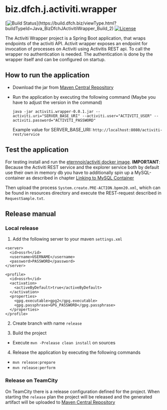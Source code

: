 # biz.dfch.j.activiti.wrapper
[![Build Status](https://build.dfch.biz/app/rest/builds/buildType:(id:Java_BizDfchJActivitiWrapper_Build_2)/statusIcon)](https://build.dfch.biz/viewType.html?buildTypeId=Java_BizDfchJActivitiWrapper_Build_2)
[![License](https://img.shields.io/badge/license-Apache%20License%202.0-blue.svg)](https://github.com/dfch/biz.dfch.j.activiti.wrapper/blob/master/LICENSE)

The Activiti Wrapper project is a Spring Boot application, that wraps endpoints of the activiti API. Activit wrapper exposes an endpoint for invocation of processes on Activiti using Activitis REST api. To call the wrapper no authentication is needed. The authentication is done by the wrapper itself and can be configured on startup.

## How to run the application

* Download the jar from [Maven Central Repository](http://search.maven.org/#artifactdetails%7Cbiz.dfch.j%7Cactiviti.wrapper%7C0.0.6%7Cjar)
* Run the application by executing the following command (Maybe you have to adjust the version in the command)

  `java -jar activiti.wrapper-0.0.1.jar --activiti.uri="SERVER_BASE_URI" --activiti.user="ACTIVITI_USER" --activiti.password="ACTIVITI_PASSWORD"`

  Example value for SERVER_BASE_URI: `http://localhost:8080/activiti-rest/service`

## Test the application

For testing install and run the [eternnoir/activiti docker image](https://registry.hub.docker.com/u/eternnoir/activiti/).
**IMPORTANT**: Because the Activiti REST service and the explorer service both by default use their own in memory db you have to additionally spin up a MySQL-container as described in chapter [Linking to MySQL Container](https://github.com/eternnoir/activiti#linking-to-mysql-container)

Then upload the process `System.create.PRE-ACTION.bpmn20.xml`, which can be found in resources directory and execute the REST-request described in `RequestSample.txt`.


## Release manual

### Local release

1. Add the following server to your maven `settings.xml`
  ```
  <server>
    <id>ossrh</id>
    <username>USERNAME</username>
    <password>PASSWORD</password>
  </server>
  ```

  ```
  <profile>
    <id>ossrh</id>
    <activation>
      <activeByDefault>true</activeByDefault>
    </activation>
    <properties>
      <gpg.executable>gpg2</gpg.executable>
      <gpg.passphrase>GPG_PASSWORD</gpg.passphrase>
    </properties>
  </profile>
  ```

2. Create branch with name `release`

3. Build the project

  * Execute `mvn -Prelease clean install` on sources

4. Release the application by executing the following commands

  * `mvn release:prepare`
  * `mvn release:perform`


### Release on TeamCity

On TeamCity there is a release configuration defined for the project. When starting the `release` plan the project will be released and the generated artifact will be uploaded to [Maven Central Repository](http://search.maven.org/#artifactdetails%7Cbiz.dfch.j%7Cactiviti.wrapper%7C0.0.6%7Cjar)
